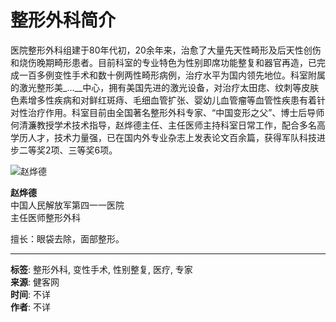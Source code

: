 # 整形外科简介

医院整形外科组建于80年代初，20余年来，治愈了大量先天性畸形及后天性创伤和烧伤晚期畸形患者。目前科室的专业特色为性别即席功能整复和器官再造，已完成一百多例变性手术和数十例两性畸形病例，治疗水平为国内领先地位。科室附属的激光整形美_...__中心，拥有美国先进的激光设备，对治疗太田痣、纹刺等皮肤色素增多性疾病和对鲜红斑痔、毛细血管扩张、婴幼儿血管瘤等血管性疾患有着针对性治疗作用。科室目前由全国著名整形外科专家、“中国变形之父”、博士后导师何清濂教授学术技术指导，赵烨德主任、主任医师主持科室日常工作，配合多名高学历人才，技术力量强，已在国内外专业杂志上发表论文百余篇，获得军队科技进步二等奖2项、三等奖6项。

![赵烨德](http://css2.jianke.com/show/img?table=doctor&id=ec27a2c3-11da-4638-8763-3d86485e6e4c&rid=1)

**赵烨德**  
中国人民解放军第四一一医院  
主任医师整形外科  

擅长：眼袋去除，面部整形。

---

**标签**: 整形外科, 变性手术, 性别整复, 医疗, 专家  
**来源**: 健客网  
**时间**: 不详  
**作者**: 不详  